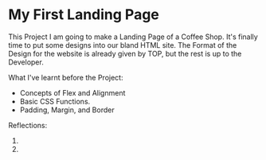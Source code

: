 # My First Landing Page
This Project I am going to make a Landing Page of a Coffee Shop. It's finally time to put some designs into our bland HTML site. The Format of the Design for the website is already given by TOP, but the rest is up to the Developer. 

What I've learnt before the Project:

- Concepts of Flex and Alignment
- Basic CSS Functions.
- Padding, Margin, and Border

Reflections:

1.

2.
